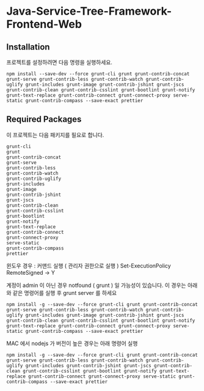 # Java-Service-Tree-Framework-Frontend-Web

## Installation

프로젝트를 설정하려면 다음 명령을 실행하세요.

```shell
npm install --save-dev --force grunt-cli grunt grunt-contrib-concat grunt-serve grunt-contrib-less grunt-contrib-watch grunt-contrib-uglify grunt-includes grunt-image grunt-contrib-jshint grunt-jscs grunt-contrib-clean grunt-contrib-csslint grunt-bootlint grunt-notify grunt-text-replace grunt-contrib-connect grunt-connect-proxy serve-static grunt-contrib-compass --save-exact prettier
```

## Required Packages
이 프로젝트는 다음 패키지를 필요로 합니다.
```text
grunt-cli
grunt
grunt-contrib-concat
grunt-serve
grunt-contrib-less
grunt-contrib-watch
grunt-contrib-uglify
grunt-includes
grunt-image
grunt-contrib-jshint
grunt-jscs
grunt-contrib-clean
grunt-contrib-csslint
grunt-bootlint
grunt-notify
grunt-text-replace
grunt-contrib-connect
grunt-connect-proxy
serve-static
grunt-contrib-compass
prettier
```

윈도우 경우 : 커맨드 실행 ( 관리자 권한으로 실행 )
Set-ExecutionPolicy RemoteSigned  -> Y

계정이 admin 이 아닌 경우 notfound ( grunt ) 일 가능성이 있습니다.
이 경우는 아래와 같은 명령어를 실행 후 grunt server 를 하세요

```shell
npm install -g --save-dev --force grunt-cli grunt grunt-contrib-concat grunt-serve grunt-contrib-less grunt-contrib-watch grunt-contrib-uglify grunt-includes grunt-image grunt-contrib-jshint grunt-jscs grunt-contrib-clean grunt-contrib-csslint grunt-bootlint grunt-notify grunt-text-replace grunt-contrib-connect grunt-connect-proxy serve-static grunt-contrib-compass --save-exact prettier
```

MAC 에서 nodejs 가 버전이 높은 경우는 아래 명령어 실행
```shell
npm install -g --save-dev --force grunt-cli grunt grunt-contrib-concat grunt-serve grunt-contrib-less grunt-contrib-watch grunt-contrib-uglify grunt-includes grunt-contrib-jshint grunt-jscs grunt-contrib-clean grunt-contrib-csslint grunt-bootlint grunt-notify grunt-text-replace grunt-contrib-connect grunt-connect-proxy serve-static grunt-contrib-compass --save-exact prettier
```